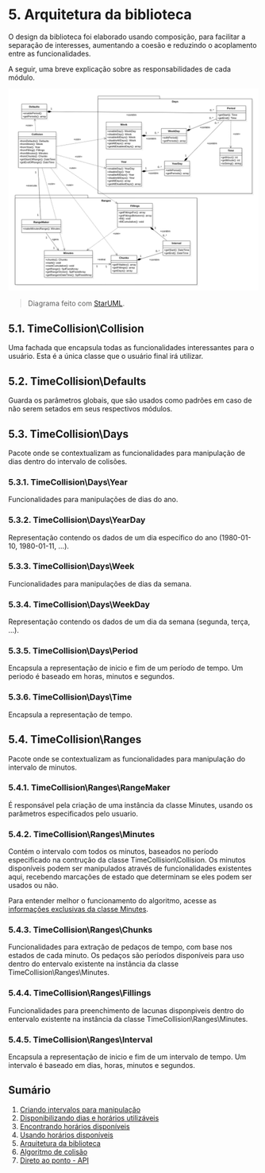 # 5. Arquitetura da biblioteca

O design da biblioteca foi elaborado usando composição, para facilitar a separação de interesses, aumentando a coesão e reduzindo o acoplamento entre as funcionalidades.

A seguir, uma breve explicação sobre as responsabilidades de cada módulo.

![Diagrama de Classes](images/class-diagram.png)

> Diagrama feito com [StarUML](https://staruml.io).

## 5.1. TimeCollision\Collision

Uma fachada que encapsula todas as funcionalidades interessantes para o usuário. Esta é a única classe que o usuário final irá utilizar.

## 5.2. TimeCollision\Defaults

Guarda os parâmetros globais, que são usados como padrões em caso de não serem setados em seus respectivos módulos.

## 5.3. TimeCollision\Days

Pacote onde se contextualizam as funcionalidades para manipulação de dias dentro do intervalo de colisões.

### 5.3.1. TimeCollision\Days\Year

Funcionalidades para manipulações de dias do ano.

### 5.3.2. TimeCollision\Days\YearDay

Representação contendo os dados de um dia específico do ano (1980-01-10, 1980-01-11, ...).

### 5.3.3. TimeCollision\Days\Week

Funcionalidades para manipulações de dias da semana.

### 5.3.4. TimeCollision\Days\WeekDay

Representação contendo os dados de um dia da semana (segunda, terça, ...).

### 5.3.5. TimeCollision\Days\Period

Encapsula a representação de inicio e fim de um período de tempo. Um periodo é baseado em horas, minutos e segundos.

### 5.3.6. TimeCollision\Days\Time

Encapsula a representação de tempo.

## 5.4. TimeCollision\Ranges

Pacote onde se contextualizam as funcionalidades para manipulação do intervalo de minutos.

### 5.4.1. TimeCollision\Ranges\RangeMaker

É responsável pela criação de uma instância da classe Minutes, usando os parâmetros especificados pelo usuario.

### 5.4.2. TimeCollision\Ranges\Minutes

Contém o intervalo com todos os minutos, baseados no período especificado na contrução da classe TimeCollision\Collision.
Os minutos disponíveis podem ser manipulados através de funcionalidades existentes aqui, recebendo marcações de estado que determinam se eles podem ser usados ou não.

Para entender melhor o funcionamento do algoritmo, acesse as [informações exclusivas da classe Minutes](minutes.md).

### 5.4.3. TimeCollision\Ranges\Chunks

Funcionalidades para extração de pedaços de tempo, com base nos estados de cada minuto. Os pedaços são períodos disponíveis para uso dentro do entervalo existente na instância da classe TimeCollision\Ranges\Minutes.

### 5.4.4. TimeCollision\Ranges\Fillings

Funcionalidades para preenchimento de lacunas disponpiveis dentro do entervalo existente na instância da classe TimeCollision\Ranges\Minutes.

### 5.4.5. TimeCollision\Ranges\Interval

Encapsula a representação de inicio e fim de um intervalo de tempo. Um intervalo é baseado em dias, horas, minutos e segundos.

## Sumário

1. [Criando intervalos para manipulação](ranges.md)
2. [Disponibilizando dias e horários utilizáveis](allowance.md)
3. [Encontrando horários disponíveis](search.md)
4. [Usando horários disponíveis](fitting.md)
5. [Arquitetura da biblioteca](architecture.md)
6. [Algoritmo de colisão](minutes.md)
7. [Direto ao ponto - API](api.md)
